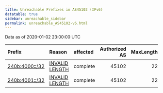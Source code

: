 ```yaml
---
title: Unreachable Prefixes in AS45102 (IPv6)
datatable: true
sidebar: unreachable_sidebar
permalink: unreachable_AS45102-v6.html
---
```


Data as of 2020-01-02 23:00:00 UTC


<div class="datatable-begin"></div>

| Prefix                                                 | Reason                                                                                                   | affected   |   Authorized AS |   MaxLength | Anchor                                       |   unreachable /48s |
|:-------------------------------------------------------|:---------------------------------------------------------------------------------------------------------|:-----------|----------------:|------------:|:---------------------------------------------|-------------------:|
| [240b:4000::/32](https://stat.ripe.net/240b:4000::/32) | [INVALID LENGTH](https://rpki-validator.ripe.net/announcement-preview?asn=AS45102&prefix=240b:4000::/32) | complete   |           45102 |          22 | [APNIC](unreachable_APNIC_RPKI_Root-v6.html) |              65536 |
| [240b:4001::/32](https://stat.ripe.net/240b:4001::/32) | [INVALID LENGTH](https://rpki-validator.ripe.net/announcement-preview?asn=AS45102&prefix=240b:4001::/32) | complete   |           45102 |          22 | [APNIC](unreachable_APNIC_RPKI_Root-v6.html) |              65536 |

<div class="datatable-end"></div>
